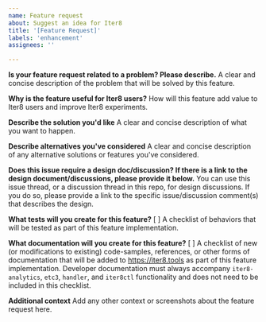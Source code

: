 ```yaml
---
name: Feature request
about: Suggest an idea for Iter8
title: '[Feature Request]'
labels: 'enhancement'
assignees: ''

---
```


**Is your feature request related to a problem? Please describe.**
A clear and concise description of the problem that will be solved by this feature.

**Why is the feature useful for Iter8 users?**
How will this feature add value to Iter8 users and improve Iter8 experiments.

**Describe the solution you'd like**
A clear and concise description of what you want to happen.

**Describe alternatives you've considered**
A clear and concise description of any alternative solutions or features you've considered.

**Does this issue require a design doc/discussion? If there is a link to the design document/discussions, please provide it below.**
You can use this issue thread, or a discussion thread in this repo, for design discussions. If you do so, please provide a link to the specific issue/discussion comment(s) that describes the design.

**What tests will you create for this feature?**
[ ] A checklist of behaviors that will be tested as part of this feature implementation.

**What documentation will you create for this feature?**
[ ] A checklist of new (or modifications to existing) code-samples, references, or other forms of documentation that will be added to https://iter8.tools as part of this feature implementation. Developer documentation must always accompany `iter8-analytics`, `etc3`, `handler`, and `iter8ctl` functionality and does not need to be included in this checklist.

**Additional context**
Add any other context or screenshots about the feature request here.
